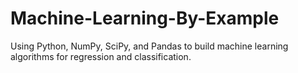 # Machine-Learning-By-Example
Using Python, NumPy, SciPy, and Pandas to build machine learning algorithms for regression and classification.
